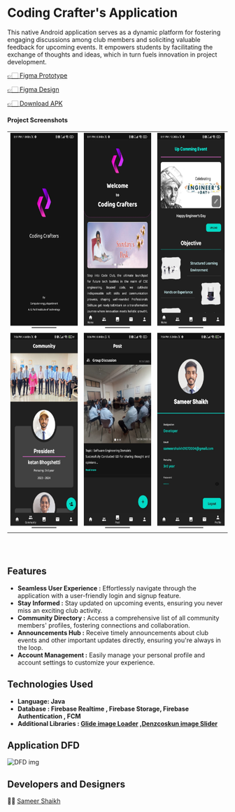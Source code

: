 
# Coding Crafter's Application

This native Android application serves as a dynamic platform for fostering engaging discussions among club members and soliciting valuable feedback for upcoming events. It empowers students by facilitating the exchange of thoughts and ideas, which in turn fuels innovation in project development.

[👉🏻 Figma Prototype](https://lnkd.in/gBCWEchX)

[👉🏻 Figma Design](https://www.figma.com/file/tUhDIMuZXwQflFZeUBunrj/Code-Club-APP?type=design&node-id=0%3A1&mode=design&t=k0zKieJSHMTMGSVm-1)

[👉🏻 Download APK](https://firebasestorage.googleapis.com/v0/b/codingcrafters-fac21.appspot.com/o/dash%2Fapp-release.apk?alt=media&token=fac46048-6bb3-4745-bf5b-91e741ab1217)

#### Project Screenshots

<table>

  <tr>
   <td><img src="./screenshorts/splashsc.jpeg" height=450></td>
     <td><img src="./screenshorts/dashboard.jpeg" height=450></td>
   <td><img src="./screenshorts/dashboard1.jpeg" height=450></td>
  </tr>

  <tr>
   <td><img src="./screenshorts/community.jpeg" height=450></td>
     <td><img src="./screenshorts/post.jpeg" height=450></td>
   <td><img src="./screenshorts/profile.jpeg" height=450></td>
  </tr>

</table>

## 
<br/>

## Features
* **Seamless User Experience :** Effortlessly navigate through the application with a user-friendly login and signup feature.
* **Stay Informed :**  Stay updated on upcoming events, ensuring you never miss an exciting club activity.
* **Community Directory :**  Access a comprehensive list of all community members' profiles, fostering connections and collaboration.
* **Announcements Hub :**  Receive timely announcements about club events and other important updates directly, ensuring you're always in the loop.
* **Account Management :**   Easily manage your personal profile and account settings to customize your experience.
## Technologies Used 

- **Language: Java** 
- **Database : Firebase Realtime , Firebase Storage, Firebase Authentication , FCM**
- **Additional Libraries :  [Glide image Loader](https://https://github.com/bumptech/glide) ,[Denzcoskun image Slider](https://github.com/denzcoskun/ImageSlideshow)**

## Application DFD


![DFD img](https://firebasestorage.googleapis.com/v0/b/codingcrafters-fac21.appspot.com/o/raw%2FFlowchart%20(1).png?alt=media&token=c2e13053-e1d5-4580-b7f5-721b8af56acc)
## Developers and Designers

 🧑‍💻 [Sameer Shaikh](https://github.com/Sameer377)
